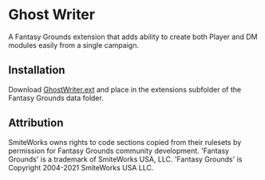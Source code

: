 # Ghost Writer
A Fantasy Grounds extension that adds ability to create both Player and DM modules easily from a single campaign.

## Installation
Download [GhostWriter.ext](https://github.com/MeAndUnique/GhostWriter/releases) and place in the extensions subfolder of the Fantasy Grounds data folder.

## Attribution
SmiteWorks owns rights to code sections copied from their rulesets by permission for Fantasy Grounds community development.
'Fantasy Grounds' is a trademark of SmiteWorks USA, LLC.
'Fantasy Grounds' is Copyright 2004-2021 SmiteWorks USA LLC.